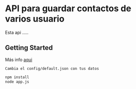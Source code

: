 # API para guardar contactos de varios usuario

Esta api .....

## Getting Started

Más info [aqui](https://github.com/muevetef/contacts_api)
```
Cambia el config/default.json con tus datos
```
```bash
npm install
node app.js
```
